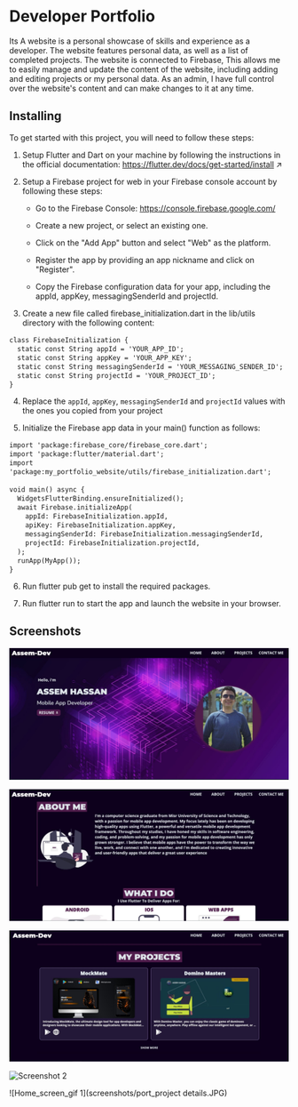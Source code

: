# Developer Portfolio

Its A website is a personal showcase of  skills and experience as a developer. The website features  personal data, as well as a list of completed projects. The website is connected to Firebase, This allows me to easily manage and update the content of the website, including adding and editing projects or my personal data. As an admin, I have full control over the website's content and can make changes to it at any time.

## Installing
To get started with this project, you will need to follow these steps:

1. Setup Flutter and Dart on your machine by following the instructions in the official documentation: https://flutter.dev/docs/get-started/install ↗

2. Setup a Firebase project for web in your Firebase console account by following these steps:

     - Go to the Firebase Console: https://console.firebase.google.com/
   
     - Create a new project, or select an existing one.
   
     - Click on the "Add App" button and select "Web" as the platform.
   
     - Register the app by providing an app nickname and click on "Register".
   
     - Copy the Firebase configuration data for your app, including the appId, appKey, messagingSenderId and projectId.
   
3. Create a new file called firebase_initialization.dart in the lib/utils directory with the following content:
``` 
class FirebaseInitialization {
  static const String appId = 'YOUR_APP_ID';
  static const String appKey = 'YOUR_APP_KEY';
  static const String messagingSenderId = 'YOUR_MESSAGING_SENDER_ID';
  static const String projectId = 'YOUR_PROJECT_ID';
}

```

4. Replace the `appId`, `appKey`, `messagingSenderId` and `projectId` values with the ones you copied from your project

5. Initialize the Firebase app data in your main() function as follows:

```
import 'package:firebase_core/firebase_core.dart';
import 'package:flutter/material.dart';
import 'package:my_portfolio_website/utils/firebase_initialization.dart';

void main() async {
  WidgetsFlutterBinding.ensureInitialized();
  await Firebase.initializeApp(
    appId: FirebaseInitialization.appId,
    apiKey: FirebaseInitialization.appKey,
    messagingSenderId: FirebaseInitialization.messagingSenderId,
    projectId: FirebaseInitialization.projectId,
  );
  runApp(MyApp());
}
```

6. Run flutter pub get to install the required packages.

7. Run flutter run to start the app and launch the website in your browser.

## Screenshots
![Home_screen_gif 1](screenshots/port_home.JPG)

![Home_screen_gif 1](screenshots/port_about.JPG)

![Home_screen_gif 1](screenshots/port_projects.JPG)

![Screenshot 2](screenshots/friends.gif)

![Home_screen_gif 1](screenshots/port_project details.JPG) 
